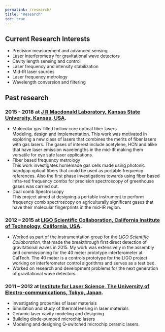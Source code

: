 ```yaml
---
permalink: /research/
title: "Research"
toc: true
---
```


## Current Research Interests
 - Precision measurement and advanced sensing
 - Laser interferometry for gravitational wave detectors
 - Cavity length sensing and control 
 - Laser frequency and intensity stabilization 
 - Mid-IR laser sources
 - Laser frequency metrology
 - Wavelength conversion and filtering 
 
## Past research 
 
### 2015 - 2018 at [J R Macdonald Laboratory, Kansas State University, Kansas, USA](https://jrm.phys.ksu.edu/).
 - Molecular gas-filled hollow core optical fiber lasers <br>
Modeling, design and implementation. This work was motivated in exploring a new class of lasers that combines the merits of fiber lasers with gas lasers. The gases of interest include acetylene, HCN and alike that have laser emission wavelengths in the mid-IR making them versatile for eye safe laser applications. 
 - Fiber based frequency metrology <br>
This work investigates homemade gas cells made using photonic bandgap optical fibers that could be used as portable frequency references. Also the first phase investigations towards using fiber based infra-red frequency combs for precision spectroscopy of greenhouse gases was carried out.
 - Dual comb Spectroscopy <br>
This project aimed at designing a portable instrument to perform frequency comb spectroscopy on agriculturally significant gases that have their molecular fingerprints in the mid-IR region. 
 
### 2012 – 2015 at [LIGO Scientific Collaboration, California Institute of Technology, California, USA](https://caltechexperimentalgravity.github.io/index.html).
- Worked as part of the instrumentation group for the <em>LIGO Scientific Collaboration,</em> that made the breakthrough first direct detection of gravitational waves in 2015. My work was extensively in the assembly and commissioning for the 40 meter prototype interferometer at CalTech. The 40 meter is a controls prototype for the LIGO project working on interferometer control algorithms and serves as a test bed. 
- Worked on research and development problems for the next generation of gravitational wave detectors.

### 2011 – 2012 at [Institute for Laser Science, The University of Electro-communications, Tokyo, Japan](http://www.ils.uec.ac.jp/eng/index.html).
 - Investigating properties of laser materials
 - Simulation and study of thermal lensing in laser materials
 - Ceramic laser cavity modeling and designing
 - Building diode-pumped microchip lasers
 - Modeling and designing Q-switched microchip ceramic lasers.
